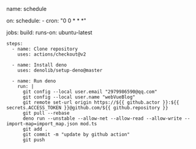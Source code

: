 name: schedule

on:
  schedule:
    - cron: "0 0 * * *"

jobs:
  build:
    runs-on: ubuntu-latest

    steps:
      - name: Clone repository
        uses: actions/checkout@v2

      - name: Install deno
        uses: denolib/setup-deno@master

      - name: Run deno
        run: |
          git config --local user.email "2979986590@qq.com"
          git config --local user.name "webVueBlog"
          git remote set-url origin https://${{ github.actor }}:${{ secrets.ACCESS_TOKEN }}@github.com/${{ github.repository }}
          git pull --rebase
          deno run --unstable --allow-net --allow-read --allow-write --import-map=import_map.json mod.ts
          git add .
          git commit -m "update by github action"
          git push